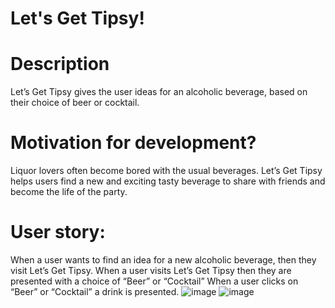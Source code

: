 # Let's Get Tipsy!

# Description
Let’s Get Tipsy gives the user ideas for an alcoholic beverage, based on their choice of beer or cocktail. 
# Motivation for development?
Liquor lovers often become bored with the usual beverages. Let’s Get Tipsy helps users find a new and exciting tasty beverage to share with friends and become the life of the party.
# User story:
When a user wants to find an idea for a new alcoholic beverage, then they visit Let’s Get Tipsy.
When a user visits Let’s Get Tipsy then they are presented with a choice of “Beer” or “Cocktail”
When a user clicks on “Beer” or “Cocktail” a drink is presented.
![image](https://user-images.githubusercontent.com/87789457/133823288-6646d81a-1db5-43ae-ac46-7e6f3d8e074a.png)
![image](https://user-images.githubusercontent.com/87789457/133823343-94250c68-a5d5-4ff1-b904-4c8555c6068f.png)


